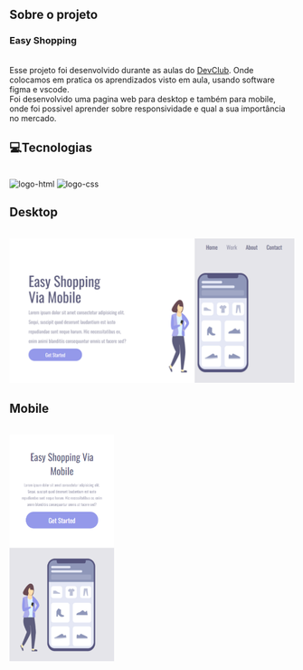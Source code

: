 
## Sobre o projeto

<h3> Easy Shopping </h3>
<br>
Esse projeto foi desenvolvido durante as aulas do <a href="https://rodolfomori.com.br/devclub/">DevClub</a>. Onde colocamos em pratica os aprendizados visto em aula, usando software figma e vscode. 
<br>
Foi desenvolvido uma pagina web para desktop e também para mobile, onde foi possivel aprender sobre responsividade e qual a sua importância no mercado.
<br>

## 💻Tecnologias
<br>
<img  src="https://img.shields.io/badge/HTML5-E34F26?style=for-the-badge&logo=html5&logoColor=white" alt="logo-html">
<img src="https://img.shields.io/badge/CSS3-1572B6?style=for-the-badge&logo=css3&logoColor=white" alt="logo-css">
<br>

<div>
  
  ## Desktop
  <br>
  <img  src="https://github.com/gaby-mvi/Easy-shopping/blob/main/img/desktop.png?raw=true" width="800px">
  <br>
  
  ## Mobile
   <br>
  <img  src="https://github.com/gaby-mvi/Easy-shopping/blob/main/img/mobile.png?raw=true" height="400px">
</div>
